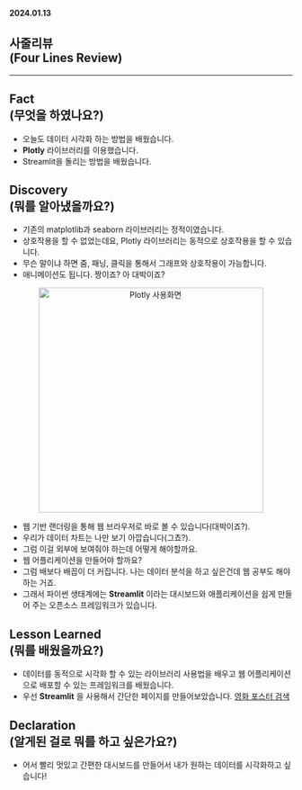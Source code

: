 **2024.01.13**

## 사줄리뷰<br>(Four Lines Review)</br>
---
## Fact<br>(무엇을 하였나요?)</br>

- 오늘도 데이터 시각화 하는 방법을 배웠습니다.
- **Plotly** 라이브러리를 이용했습니다.
- Streamlit을 돌리는 방법을 배웠습니다.

## Discovery<br>(뭐를 알아냈을까요?)</br>
- 기존의 matplotlib과 seaborn 라이브러리는 정적이였습니다.
- 상호작용을 할 수 없었는데요, Plotly 라이브러리는 동적으로 상호작용을 할 수 있습니다.
- 무슨 말이냐 하면 줌, 패닝, 클릭을 통해서 그래프와 상호작용이 가능합니다.
- 애니메이션도 됩니다. 짱이죠? 아 대박이죠?

<figure style="text-align: center;">
    <img src = 'https://github.com/user-attachments/assets/503ec021-0212-4f35-8938-fdc439295169' alt='Plotly 사용화면' width='400'>
</figure>

- 웹 기반 랜더링을 통해 웹 브라우저로 바로 볼 수 있습니다(대박이죠?).
- 우리가 데이터 차트는 나만 보기 아깝습니다(그쵸?).
- 그럼 이걸 외부에 보여줘야 하는데 어떻게 해야할까요.
- 웹 어플리케이션을 만들어야 할까요?
- 그럼 배보다 배꼽이 더 커집니다. 나는 데이터 분석을 하고 싶은건데 웹 공부도 해야하는 거죠.
- 그래서 파이썬 생태계에는 **Streamlit** 이라는 대시보드와 애플리케이션을 쉽게 만들어 주는 오픈소스 프레임워크가 있습니다.

## Lesson Learned<br>(뭐를 배웠을까요?)</br>
- 데이터를 동적으로 시각화 할 수 있는 라이브러리 사용법을 배우고 웹 어플리케이션으로 배포할 수 있는 프레임워크를 배웠습니다.
- 우선 **Streamlit** 을 사용해서 간단한 페이지를 만들어보았습니다.
[영화 포스터 검색](https://fisa-app-vjprsp6owz4zqxmrdf7ens.streamlit.app/)

## Declaration<br>(알게된 걸로 뭐를 하고 싶은가요?)</br>

- 어서 빨리 멋있고 간편한 대시보드를 만들어서 내가 원하는 데이터를 시각화하고 싶습니다!